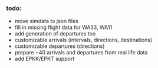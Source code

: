 ### todo:
* move simdata to json files
* fill in missing flight data for WA33, WA11
* add generation of departures too
* customizable arrivals (intervals, directions, destinations)
* customizable departures (directions)
* prepare ~40 arrivals and departures from real life data
* add EPKK/EPKT support